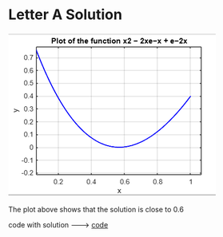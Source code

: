 # Letter A Solution

![plot](plot.png)

The plot above shows that the solution is close to 0.6

code with solution ---> [code](ex01a.c)
